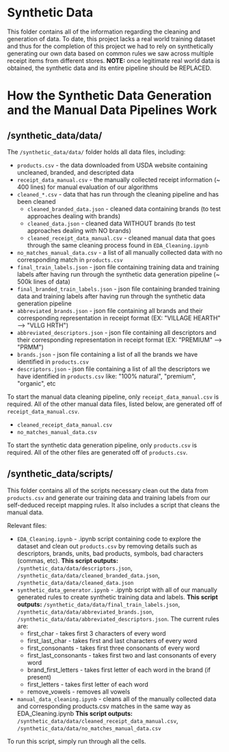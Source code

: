 # Synthetic Data

This folder contains all of the information regarding the cleaning and generation of data. To date, this project lacks a real world training dataset and thus for the completion of this project we had to rely on synthetically generating our own data based on common rules we saw across multiple receipt items from different stores. **NOTE:** once legitimate real world data is obtained, the synthetic data and its entire pipeline should be REPLACED.

# How the Synthetic Data Generation and the Manual Data Pipelines Work

## /synthetic_data/data/

The `/synthetic_data/data/` folder holds all data files, including:
* `products.csv` - the data downloaded from USDA website containing uncleaned, branded, and descripted data
* `receipt_data_manual.csv` - the manually collected receipt information (~ 400 lines) for manual evaluation of our algorithms 
* `cleaned_*.csv` - data that has run through the cleaning pipeline and has been cleaned
  * `cleaned_branded_data.json` - cleaned data containing brands (to test approaches dealing with brands)
  * `cleaned_data.json` - cleaned data WITHOUT brands (to test approaches dealing with NO brands)
  * `cleaned_receipt_data_manual.csv` - cleaned manual data that goes through the same cleaning process found in `EDA_Cleaning.ipynb`
* `no_matches_manual_data.csv` - a list of all manually collected data with no corresponding match in `products.csv`
* `final_train_labels.json` - json file containing training data and training labels after having run through the synthetic data generation pipeline (~ 500k lines of data)
* `final_branded_train_labels.json` - json file containing branded training data and training labels after having run through the synthetic data generation pipeline
* `abbreviated_brands.json` - json file containing all brands and their corresponding representation in receipt format (EX: "VILLAGE HEARTH" --> "VLLG HRTH")
* `abbreviated_descriptors.json` - json file containing all descriptors and their corresponding representation in receipt format (EX: "PREMIUM" --> "PRMM")
* `brands.json` - json file containing a list of all the brands we have identified in `products.csv`
* `descriptors.json` - json file containing a list of all the descriptors we have identified in `products.csv` like: "100% natural", "premium", "organic", etc


To start the manual data cleaning pipeline, only `receipt_data_manual.csv` is required. All of the other manual data files, listed below, are generated off of `receipt_data_manual.csv`.
* `cleaned_receipt_data_manual.csv` 
* `no_matches_manual_data.csv`

To start the synthetic data generation pipeline, only `products.csv` is required. All of the other files are generated off of `products.csv`.


## /synthetic_data/scripts/

This folder contains all of the scripts necessary clean out the data from `products.csv` and generate our training data and training labels from our self-deduced receipt mapping rules. It also includes a script that cleans the manual data.

Relevant files:
* `EDA_Cleaning.ipynb` - .ipynb script containing code to explore the dataset and clean out `products.csv` by removing details such as descriptors, brands, units, bad products, symbols, bad characters (commas, etc). **This script outputs:** `/synthetic_data/data/descriptors.json`, `/synthetic_data/data/cleaned_branded_data.json`, `/synthetic_data/data/cleaned_data.json` 
* `synthetic_data_generator.ipynb` - .ipynb script with all of our manually generated rules to create synthetic training data and labels. **This script outputs:** `/synthetic_data/data/final_train_labels.json`, `/synthetic_data/data/abbreviated_brands.json`, `/synthetic_data/data/abbreviated_descriptors.json`. The current rules are:
  * first_char - takes first 3 characters of every word
  * first_last_char - takes first and last characters of every word
  * first_consonants - takes first three consonants of every word
  * first_last_consonants - takes first two and last consonants of every word
  * brand_first_letters - takes first letter of each word in the brand (if present)
  * first_letters - takes first letter of each word
  * remove_vowels - removes all vowels
* `manual_data_cleaning.ipynb` - cleans all of the manually collected data and corresponding products.csv matches in the same way as EDA_Cleaning.ipynb **This script outputs:** `/synthetic_data/data/cleaned_receipt_data_manual.csv`, `/synthetic_data/data/no_matches_manual_data.csv`

To run this script, simply run through all the cells.
